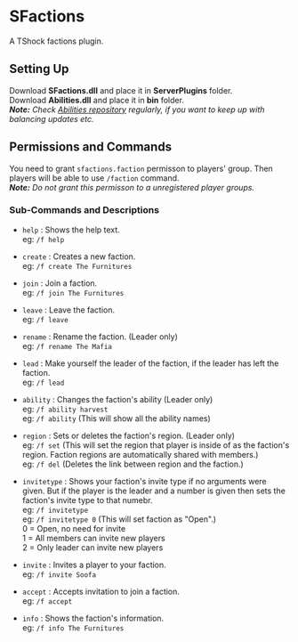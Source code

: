
# SFactions
A TShock factions plugin.

## Setting Up
Download **SFactions.dll** and place it in **ServerPlugins** folder. <br>
Download **Abilities.dll** and place it in **bin** folder. <br>
_**Note:** Check [Abilities repository](https://github.com/Soof4/Abilities) regularly, if you want to keep up with balancing updates etc._

## Permissions and Commands
You need to grant `sfactions.faction` permisson to players' group. Then players will be able to use `/faction` command. <br>
_**Note:** Do not grant this permisson to a unregistered player groups._

### Sub-Commands and Descriptions
* `help` : Shows the help text. <br>
eg: `/f help`

* `create` : Creates a new faction. <br>
eg: `/f create The Furnitures`

* `join` : Join a faction. <br>
eg: `/f join The Furnitures`

* `leave` : Leave the faction. <br>
eg: `/f leave`

* `rename` : Rename the faction. (Leader only) <br>
eg: `/f rename The Mafia`

* `lead` : Make yourself the leader of the  faction, if the leader has left the faction. <br>
eg: `/f lead`

* `ability` : Changes the faction's ability (Leader only) <br>
eg: `/f ability harvest` <br>
eg: `/f ability` (This will show all the ability names)

* `region` : Sets or deletes the faction's region. (Leader only) <br>
eg: `/f set` (This will set the region that player is inside of as the faction's region. Faction regions are automatically shared with members.) <br>
eg: `/f del` (Deletes the link between region and the faction.)

* `invitetype` : Shows your faction's invite type if no arguments were given. But if the player is the leader and a number is given then sets the faction's invite type to that numebr. <br>
eg: `/f invitetype` <br>
eg: `/f invitetype 0` (This will set faction as "Open".) <br>
0 = Open, no need for invite <br>
1 = All members can invite new players <br>
2 = Only leader can invite new players <br>

* `invite` : Invites a player to your faction. <br>
eg: `/f invite Soofa`

* `accept` : Accepts invitation to join a faction. <br>
eg: `/f accept`

* `info` : Shows the faction's information. <br>
eg: `/f info The Furnitures`
